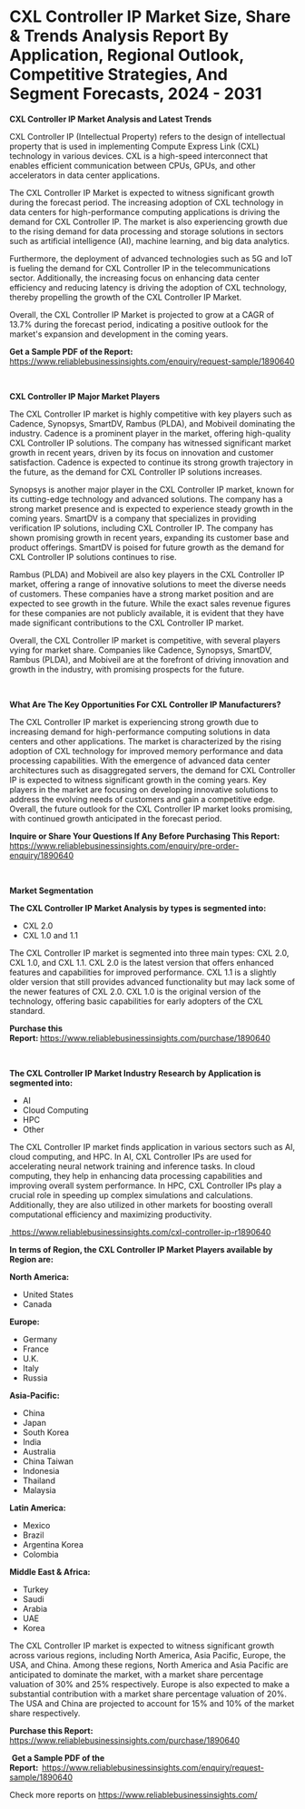 <p><h1>CXL Controller IP Market Size, Share & Trends Analysis Report By Application, Regional Outlook, Competitive Strategies, And Segment Forecasts, 2024 - 2031</h1></p><p><strong>CXL Controller IP Market Analysis and Latest Trends</strong></p>
<p><p>CXL Controller IP (Intellectual Property) refers to the design of intellectual property that is used in implementing Compute Express Link (CXL) technology in various devices. CXL is a high-speed interconnect that enables efficient communication between CPUs, GPUs, and other accelerators in data center applications.</p><p>The CXL Controller IP Market is expected to witness significant growth during the forecast period. The increasing adoption of CXL technology in data centers for high-performance computing applications is driving the demand for CXL Controller IP. The market is also experiencing growth due to the rising demand for data processing and storage solutions in sectors such as artificial intelligence (AI), machine learning, and big data analytics.</p><p>Furthermore, the deployment of advanced technologies such as 5G and IoT is fueling the demand for CXL Controller IP in the telecommunications sector. Additionally, the increasing focus on enhancing data center efficiency and reducing latency is driving the adoption of CXL technology, thereby propelling the growth of the CXL Controller IP Market.</p><p>Overall, the CXL Controller IP Market is projected to grow at a CAGR of 13.7% during the forecast period, indicating a positive outlook for the market's expansion and development in the coming years.</p></p>
<p><strong>Get a Sample PDF of the Report:&nbsp;</strong> <a href="https://www.reliablebusinessinsights.com/enquiry/request-sample/1890640">https://www.reliablebusinessinsights.com/enquiry/request-sample/1890640</a></p>
<p>&nbsp;</p>
<p><strong>CXL Controller IP Major Market Players</strong></p>
<p><p>The CXL Controller IP market is highly competitive with key players such as Cadence, Synopsys, SmartDV, Rambus (PLDA), and Mobiveil dominating the industry. Cadence is a prominent player in the market, offering high-quality CXL Controller IP solutions. The company has witnessed significant market growth in recent years, driven by its focus on innovation and customer satisfaction. Cadence is expected to continue its strong growth trajectory in the future, as the demand for CXL Controller IP solutions increases.</p><p>Synopsys is another major player in the CXL Controller IP market, known for its cutting-edge technology and advanced solutions. The company has a strong market presence and is expected to experience steady growth in the coming years. SmartDV is a company that specializes in providing verification IP solutions, including CXL Controller IP. The company has shown promising growth in recent years, expanding its customer base and product offerings. SmartDV is poised for future growth as the demand for CXL Controller IP solutions continues to rise.</p><p>Rambus (PLDA) and Mobiveil are also key players in the CXL Controller IP market, offering a range of innovative solutions to meet the diverse needs of customers. These companies have a strong market position and are expected to see growth in the future. While the exact sales revenue figures for these companies are not publicly available, it is evident that they have made significant contributions to the CXL Controller IP market.</p><p>Overall, the CXL Controller IP market is competitive, with several players vying for market share. Companies like Cadence, Synopsys, SmartDV, Rambus (PLDA), and Mobiveil are at the forefront of driving innovation and growth in the industry, with promising prospects for the future.</p></p>
<p>&nbsp;</p>
<p><strong>What Are The Key Opportunities For CXL Controller IP Manufacturers?</strong></p>
<p><p>The CXL Controller IP market is experiencing strong growth due to increasing demand for high-performance computing solutions in data centers and other applications. The market is characterized by the rising adoption of CXL technology for improved memory performance and data processing capabilities. With the emergence of advanced data center architectures such as disaggregated servers, the demand for CXL Controller IP is expected to witness significant growth in the coming years. Key players in the market are focusing on developing innovative solutions to address the evolving needs of customers and gain a competitive edge. Overall, the future outlook for the CXL Controller IP market looks promising, with continued growth anticipated in the forecast period.</p></p>
<p><strong>Inquire or Share Your Questions If Any Before Purchasing This Report:</strong> <a href="https://www.reliablebusinessinsights.com/enquiry/pre-order-enquiry/1890640">https://www.reliablebusinessinsights.com/enquiry/pre-order-enquiry/1890640</a></p>
<p>&nbsp;</p>
<p><strong>Market Segmentation</strong></p>
<p><strong>The CXL Controller IP Market Analysis by types is segmented into:</strong></p>
<p><ul><li>CXL 2.0</li><li>CXL 1.0 and 1.1</li></ul></p>
<p><p>The CXL Controller IP market is segmented into three main types: CXL 2.0, CXL 1.0, and CXL 1.1. CXL 2.0 is the latest version that offers enhanced features and capabilities for improved performance. CXL 1.1 is a slightly older version that still provides advanced functionality but may lack some of the newer features of CXL 2.0. CXL 1.0 is the original version of the technology, offering basic capabilities for early adopters of the CXL standard.</p></p>
<p><strong>Purchase this Report:&nbsp;</strong><a href="https://www.reliablebusinessinsights.com/purchase/1890640">https://www.reliablebusinessinsights.com/purchase/1890640</a></p>
<p>&nbsp;</p>
<p><strong>The CXL Controller IP Market Industry Research by Application is segmented into:</strong></p>
<p><ul><li>AI</li><li>Cloud Computing</li><li>HPC</li><li>Other</li></ul></p>
<p><p>The CXL Controller IP market finds application in various sectors such as AI, cloud computing, and HPC. In AI, CXL Controller IPs are used for accelerating neural network training and inference tasks. In cloud computing, they help in enhancing data processing capabilities and improving overall system performance. In HPC, CXL Controller IPs play a crucial role in speeding up complex simulations and calculations. Additionally, they are also utilized in other markets for boosting overall computational efficiency and maximizing productivity.</p></p>
<p><a href="https://www.reliablebusinessinsights.com/cxl-controller-ip-r1890640">&nbsp;https://www.reliablebusinessinsights.com/cxl-controller-ip-r1890640</a></p>
<p><strong>In terms of Region, the CXL Controller IP Market Players available by Region are:</strong></p>
<p>
    <p> <strong> North America: </strong>
        <ul>
            <li>United States</li>
            <li>Canada</li>
        </ul>
        </p> 
    <p> <strong> Europe: </strong>
        <ul>
            <li>Germany</li>
            <li>France</li>
            <li>U.K.</li>
            <li>Italy</li>
            <li>Russia</li>
        </ul>
        </p> 
    <p> <strong> Asia-Pacific: </strong>
        <ul>
            <li>China</li>
            <li>Japan</li>
            <li>South Korea</li>
            <li>India</li>
            <li>Australia</li>
            <li>China Taiwan</li>
            <li>Indonesia</li>
            <li>Thailand</li>
            <li>Malaysia</li>
        </ul>
        </p> 
    <p> <strong> Latin America: </strong>
        <ul>
            <li>Mexico</li>
            <li>Brazil</li>
            <li>Argentina Korea</li>
            <li>Colombia</li>
        </ul>
        </p> 
    <p> <strong> Middle East & Africa: </strong>
        <ul>
            <li>Turkey</li>
            <li>Saudi</li>
            <li>Arabia</li>
            <li>UAE</li>
            <li>Korea</li>
        </ul>
    </p>
    </p>
<p><p>The CXL Controller IP market is expected to witness significant growth across various regions, including North America, Asia Pacific, Europe, the USA, and China. Among these regions, North America and Asia Pacific are anticipated to dominate the market, with a market share percentage valuation of 30% and 25% respectively. Europe is also expected to make a substantial contribution with a market share percentage valuation of 20%. The USA and China are projected to account for 15% and 10% of the market share respectively.</p></p>
<p><strong>Purchase this Report: </strong><a href="https://www.reliablebusinessinsights.com/purchase/1890640">https://www.reliablebusinessinsights.com/purchase/1890640</a></p>
<p>&nbsp;<strong>Get a Sample PDF of the Report:&nbsp;&nbsp;</strong><a href="https://www.reliablebusinessinsights.com/enquiry/request-sample/1890640">https://www.reliablebusinessinsights.com/enquiry/request-sample/1890640</a></p>
<p><strong></strong></p>
<p>Check more reports on <a href="https://www.reliablebusinessinsights.com/">https://www.reliablebusinessinsights.com/</a></p>